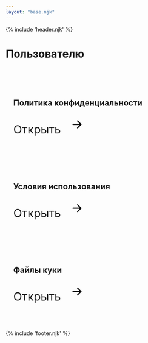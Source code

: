 ```yaml
---
layout: "base.njk"
---
```


{% include 'header.njk' %}

<style>
    h1 {
        margin-bottom: 50px
    }

    .block {
        border: 3px solid var(--text-color-3);
        border-radius: var(--border-radius-2);
        padding: 20px;
        width: 700px;
        margin-bottom: 50px;
    }

    .block .link {
        color: var(--text-color-2);
        text-decoration: none !important;
        border: 0 !important;
        font-size: 30px;
    }

    .block h2 {
        margin-bottom: 20px;
    }

    .block svg {
        margin-left: 10px;
    }
</style>

<main class="container">
    <h1>Пользователю</h1>
    <div class="block">
        <h2>Политика конфиденциальности</h2>
        <a href="privacypolicy" class="link d-flex">
            Открыть
            <svg xmlns="http://www.w3.org/2000/svg" width="48" height="48" viewBox="0 0 16 16">
                <path fill-rule="evenodd" d="M4 8a.5.5 0 0 1 .5-.5h5.793L8.146 5.354a.5.5 0 1 1 .708-.708l3 3a.5.5 0 0 1 0 .708l-3 3a.5.5 0 0 1-.708-.708L10.293 8.5H4.5A.5.5 0 0 1 4 8z"/>
            </svg>
        </a>
    </div>
    <div class="block">
        <h2>Условия использования</h2>
        <a href="termsofuse" class="link d-flex">
            Открыть
            <svg xmlns="http://www.w3.org/2000/svg" width="48" height="48" viewBox="0 0 16 16">
                <path fill-rule="evenodd" d="M4 8a.5.5 0 0 1 .5-.5h5.793L8.146 5.354a.5.5 0 1 1 .708-.708l3 3a.5.5 0 0 1 0 .708l-3 3a.5.5 0 0 1-.708-.708L10.293 8.5H4.5A.5.5 0 0 1 4 8z"/>
            </svg>
        </a>
    </div>
    <div class="block">
        <h2>Файлы куки</h2>
        <a href="cookie" class="link d-flex">
            Открыть
            <svg xmlns="http://www.w3.org/2000/svg" width="48" height="48" viewBox="0 0 16 16">
                <path fill-rule="evenodd" d="M4 8a.5.5 0 0 1 .5-.5h5.793L8.146 5.354a.5.5 0 1 1 .708-.708l3 3a.5.5 0 0 1 0 .708l-3 3a.5.5 0 0 1-.708-.708L10.293 8.5H4.5A.5.5 0 0 1 4 8z"/>
            </svg>
        </a>
    </div>
</main>

{% include 'footer.njk' %}
